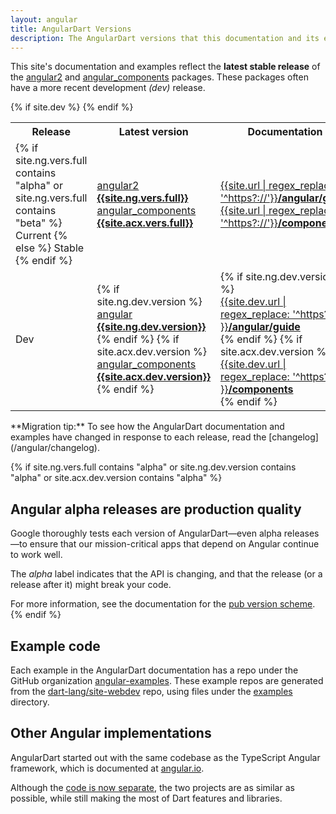 ```yaml
---
layout: angular
title: AngularDart Versions
description: The AngularDart versions that this documentation and its examples use.
---
```

This site's documentation and examples reflect
the **latest stable release** of the
[angular2](https://pub.dartlang.org/packages/%61ngular2) and
[angular_components](https://pub.dartlang.org/packages/%61ngular_components)
packages. These packages often have a more recent development _(dev)_ release.

<table>
  <tr>
    <th>Release</th>
    <th>Latest version</th>
    <th>Documentation</th>
  </tr>
  <tr>
    <td>
    {% if site.ng.vers.full contains "alpha" or site.ng.vers.full contains "beta" %}
      Current
    {% else %}
      Stable
    {% endif %}
    </td>
    <td>
      <div>
        <a href="https://pub.dartlang.org/packages/%61ngular2/versions/{{site.ng.vers.full}}#pub-pkg-tab-changelog"
          class="no-automatic-external">
          angular2 <b>{{site.ng.vers.full}}</b>
        </a>
      </div>
      <div>
        <a href="https://pub.dartlang.org/packages/%61ngular_components/versions/{{site.acx.vers.full}}#pub-pkg-tab-changelog"
          class="no-automatic-external">
          angular_components <b>{{site.acx.vers.full}}</b>
        </a>
      </div>
    </td>
    <td>
      <a href="/angular/guide">
        {{site.url | regex_replace: '^https?://'}}<b>/angular/guide</b>
      </a>
      <br>
      <a href="/components">
        {{site.url | regex_replace: '^https?://'}}<b>/components</b>
      </a>
    </td>
  </tr>
  {% if site.dev %}
  <tr>
    <td>
      Dev
    </td>
    <td>
      {% if site.ng.dev.version %}
      <div>
        <a href="https://pub.dartlang.org/packages/%61ngular/versions/{{site.ng.dev.version}}#pub-pkg-tab-changelog" class="no-automatic-external">
          angular <b>{{site.ng.dev.version}}</b>
        </a>
      </div>
      {% endif %}
      {% if site.acx.dev.version %}
      <div>
        <a href="https://pub.dartlang.org/packages/%61ngular_components/versions/{{site.acx.dev.version}}#pub-pkg-tab-changelog" class="no-automatic-external">
          angular_components <b>{{site.acx.dev.version}}</b>
        </a>
      </div>
      {% endif %}
    </td>
    <td>
      {% if site.ng.dev.version %}
      <div>
        <a href="{{site.dev.url}}/angular/guide" class="no-automatic-external">
          {{site.dev.url | regex_replace: '^https?://' }}<b>/angular/guide</b>
        </a>
      </div>
      {% endif %}
      {% if site.acx.dev.version %}
      <div>
        <a href="{{site.dev.url}}/components" class="no-automatic-external">
          {{site.dev.url | regex_replace: '^https?://' }}<b>/components</b>
        </a>
      </div>
      {% endif %}
    </td>
  </tr>
  {% endif %}
</table>

<aside class="alert alert-info" markdown="1">
**Migration tip:**
To see how the AngularDart documentation and examples have changed
in response to each release, read the [changelog](/angular/changelog).
</aside>


{% if site.ng.vers.full contains "alpha" or site.ng.dev.version contains "alpha" or site.acx.dev.version contains "alpha" %}
## Angular alpha releases are production quality

Google thoroughly tests each version of AngularDart—even alpha releases—to
ensure that our mission-critical apps that depend on Angular continue to work well.

The _alpha_ label indicates that the API is changing,
and that the release (or a release after it) might break your code.

For more information, see the documentation for
the [pub version scheme](https://www.dartlang.org/tools/pub/versioning).
{% endif %}

## Example code

Each example in the AngularDart documentation has a repo under the GitHub organization
[angular-examples](https://github.com/angular-examples).
These example repos are generated from the [dart-lang/site-webdev]({{site.repo}}) repo,
using files under the [examples]({{site.repo}}/tree/master/examples) directory.


## Other Angular implementations

AngularDart started out with the same codebase as the TypeScript Angular framework,
which is documented at [angular.io](https://angular.io).

Although the [code is now separate](http://news.dartlang.org/2016/07/angulardart-is-going-all-dart.html),
the two projects are as similar as possible,
while still making the most of Dart features and libraries.

